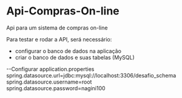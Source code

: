 # Api-Compras-On-line
Api para um sistema de compras on-line

 Para testar e rodar a API, será necessário:   
 
 - configurar o banco de dados na aplicação
 - criar o banco de dados e suas tabelas (MySQL)
 
 --Configurar application.properties                                                                                                                                                
        spring.datasource.url=jdbc:mysql://localhost:3306/desafio_schema                                                                                                                    
        spring.datasource.username=root                                                                                                                                                    
        spring.datasource.password=nagini100

